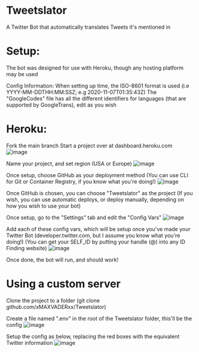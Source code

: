# Tweetslator
A Twitter Bot that automatically translates Tweets it's mentioned in

# Setup:
The bot was designed for use with Heroku, though any hosting platform may be used

Config Information:
  When setting up time, the ISO-8601 format is used (i.e YYYY-MM-DDTHH:MM:SSZ; e.g 2020-11-07T01:35:43Z)
  The "GoogleCodes" file has all the different identifiers for languages (that are supported by GoogleTrans), edit as you wish

# Heroku:
Fork the main branch
Start a project over at dashboard.heroku.com
![image](https://user-images.githubusercontent.com/42118429/143934196-fa1799bc-5379-4790-b1bc-e6acc43d7986.png)

Name your project, and set region (USA or Europe)
![image](https://user-images.githubusercontent.com/42118429/143934441-1e1be8a2-c39d-48d9-9ed6-c1e95d407107.png)

Once setup, choose GitHub as your deployment method (You can use CLI for Git or Container Registry, if you know what you're doing!)
![image](https://user-images.githubusercontent.com/42118429/143934628-8096dd38-0e9f-4ae9-9ae5-0a2d26a7cd46.png)

Once GitHub is chosen, you can choose "Tweetslator" as the project
(If you wish, you can use automatic deploys, or deploy manually, depending on how you wish to use your bot)

Once setup, go to the "Settings" tab and edit the "Config Vars"
![image](https://user-images.githubusercontent.com/42118429/143935262-23eb49f5-829c-4686-809b-ec0766f3dcb5.png)

Add each of these config vars, which will be setup once you've made your Twitter Bot (developer.twitter.com, but I assume you know what you're doing!)
(You can get your SELF_ID by putting your handle (@) into any ID Finding website)
![image](https://user-images.githubusercontent.com/42118429/143935501-fc8a802a-bb62-4474-b3da-c5e5ba8002f6.png)

Once done, the bot will run, and should work!

# Using a custom server
Clone the project to a folder (git clone github.com/xMAXVADERxx/Tweetslator)

Create a file named ".env" in the root of the Tweetslator folder, this'll be the config
![image](https://user-images.githubusercontent.com/42118429/143936123-2ba4b33d-18ab-4c6c-b0d4-6b8e0398fbf2.png)

Setup the config as below, replacing the red boxes with the equivalent Twitter information
![image](https://user-images.githubusercontent.com/42118429/143936398-95075aa4-cbd2-4a54-b9df-5ebd6f331610.png)
